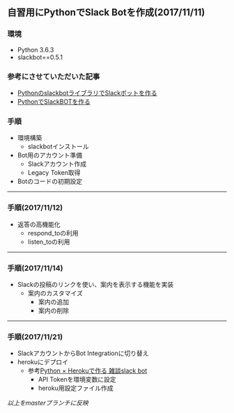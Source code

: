 ## 自習用にPythonでSlack Botを作成(2017/11/11)
### 環境
* Python 3.6.3
* slackbot==0.5.1

### 参考にさせていただいた記事
* [PythonのslackbotライブラリでSlackボットを作る](https://qiita.com/sukesuke/items/1ac92251def87357fdf6)
* [PythonでSlackBOTを作る](http://cppx.hatenablog.com/entry/2017/09/18/214518)
### 手順
* 環境構築
    * slackbotインストール
* Bot用のアカウント準備
    * Slackアカウント作成
    * Legacy Token取得
* Botのコードの初期設定
---
### 手順(2017/11/12)
* 返答の高機能化
    * respond_toの利用
    * listen_toの利用
---
### 手順(2017/11/14)
* Slackの投稿のリンクを使い、案内を表示する機能を実装
    * 案内のカスタマイズ
        * 案内の追加
        * 案内の削除
---
### 手順(2017/11/21)
* SlackアカウントからBot Integrationに切り替え
* herokuにデプロイ
    * 参考[Python × Herokuで作る 雑談slack bot](https://www.slideshare.net/dcubeio/python-heroku-slack-bot)
        * API Tokenを環境変数に設定
        * heroku用設定ファイル作成

*以上をmasterブランチに反映*
